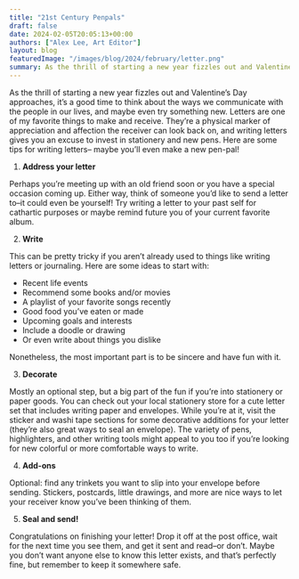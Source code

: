 ```yaml
---
title: "21st Century Penpals"
draft: false
date: 2024-02-05T20:05:13+00:00
authors: ["Alex Lee, Art Editor"]
layout: blog
featuredImage: "/images/blog/2024/february/letter.png"
summary: As the thrill of starting a new year fizzles out and Valentine’s Day approaches, it’s a good time to think about the ways we communicate with the people in our lives, and maybe even try something new.
---
```


As the thrill of starting a new year fizzles out and Valentine’s Day approaches, it’s a good time to think about the ways we communicate with the people in our lives, and maybe even try something new. Letters are one of my favorite things to make and receive. They’re a physical marker of appreciation and affection the receiver can look back on, and writing letters gives you an excuse to invest in stationery and new pens. Here are some tips for writing letters– maybe you’ll even make a new pen-pal!

1. **Address your letter**

Perhaps you’re meeting up with an old friend soon or you have a special occasion coming up. Either way, think of someone you’d like to send a letter to–it could even be yourself! Try writing a letter to your past self for cathartic purposes or maybe remind future you of your current favorite album. 

2. **Write**

This can be pretty tricky if you aren’t already used to things like writing letters or journaling. Here are some ideas to start with:
- Recent life events
- Recommend some books and/or movies
- A playlist of your favorite songs recently
- Good food you’ve eaten or made 
- Upcoming goals and interests
- Include a doodle or drawing
- Or even write about things you dislike

Nonetheless, the most important part is to be sincere and have fun with it.

3. **Decorate**

Mostly an optional step, but a big part of the fun if you’re into stationery or paper goods. You can check out your local stationery store for a cute letter set that includes writing paper and envelopes. While you’re at it, visit the sticker and washi tape sections for some decorative additions for your letter (they’re also great ways to seal an envelope). The variety of pens, highlighters, and other writing tools might appeal to you too if you’re looking for new colorful or more comfortable ways to write.  

4. **Add-ons**

Optional: find any trinkets you want to slip into your envelope before sending. Stickers, postcards, little drawings, and more are nice ways to let your receiver know you’ve been thinking of them.

5. **Seal and send!**

Congratulations on finishing your letter! Drop it off at the post office, wait for the next time you see them, and get it sent and read–or don’t. Maybe you don’t want anyone else to know this letter exists, and that’s perfectly fine, but remember to keep it somewhere safe. 